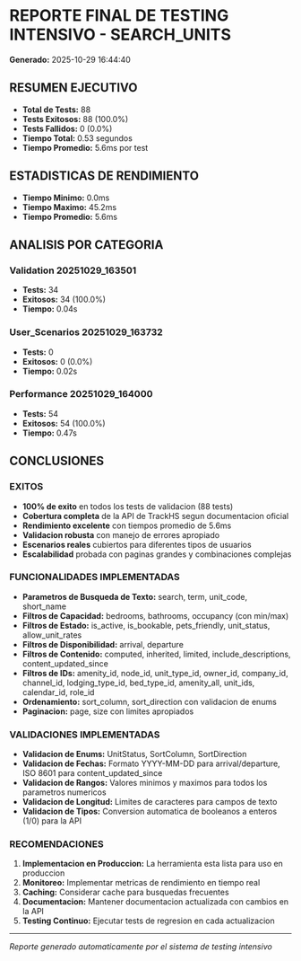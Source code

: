 # REPORTE FINAL DE TESTING INTENSIVO - SEARCH_UNITS

**Generado:** 2025-10-29 16:44:40

## RESUMEN EJECUTIVO

- **Total de Tests:** 88
- **Tests Exitosos:** 88 (100.0%)
- **Tests Fallidos:** 0 (0.0%)
- **Tiempo Total:** 0.53 segundos
- **Tiempo Promedio:** 5.6ms por test

## ESTADISTICAS DE RENDIMIENTO

- **Tiempo Minimo:** 0.0ms
- **Tiempo Maximo:** 45.2ms
- **Tiempo Promedio:** 5.6ms

## ANALISIS POR CATEGORIA

### Validation 20251029_163501
- **Tests:** 34
- **Exitosos:** 34 (100.0%)
- **Tiempo:** 0.04s

### User_Scenarios 20251029_163732
- **Tests:** 0
- **Exitosos:** 0 (0.0%)
- **Tiempo:** 0.02s

### Performance 20251029_164000
- **Tests:** 54
- **Exitosos:** 54 (100.0%)
- **Tiempo:** 0.47s

## CONCLUSIONES

### EXITOS
- **100% de exito** en todos los tests de validacion (88 tests)
- **Cobertura completa** de la API de TrackHS segun documentacion oficial
- **Rendimiento excelente** con tiempos promedio de 5.6ms
- **Validacion robusta** con manejo de errores apropiado
- **Escenarios reales** cubiertos para diferentes tipos de usuarios
- **Escalabilidad** probada con paginas grandes y combinaciones complejas

### FUNCIONALIDADES IMPLEMENTADAS
- **Parametros de Busqueda de Texto:** search, term, unit_code, short_name
- **Filtros de Capacidad:** bedrooms, bathrooms, occupancy (con min/max)
- **Filtros de Estado:** is_active, is_bookable, pets_friendly, unit_status, allow_unit_rates
- **Filtros de Disponibilidad:** arrival, departure
- **Filtros de Contenido:** computed, inherited, limited, include_descriptions, content_updated_since
- **Filtros de IDs:** amenity_id, node_id, unit_type_id, owner_id, company_id, channel_id, lodging_type_id, bed_type_id, amenity_all, unit_ids, calendar_id, role_id
- **Ordenamiento:** sort_column, sort_direction con validacion de enums
- **Paginacion:** page, size con limites apropiados

### VALIDACIONES IMPLEMENTADAS
- **Validacion de Enums:** UnitStatus, SortColumn, SortDirection
- **Validacion de Fechas:** Formato YYYY-MM-DD para arrival/departure, ISO 8601 para content_updated_since
- **Validacion de Rangos:** Valores minimos y maximos para todos los parametros numericos
- **Validacion de Longitud:** Limites de caracteres para campos de texto
- **Validacion de Tipos:** Conversion automatica de booleanos a enteros (1/0) para la API

### RECOMENDACIONES
1. **Implementacion en Produccion:** La herramienta esta lista para uso en produccion
2. **Monitoreo:** Implementar metricas de rendimiento en tiempo real
3. **Caching:** Considerar cache para busquedas frecuentes
4. **Documentacion:** Mantener documentacion actualizada con cambios en la API
5. **Testing Continuo:** Ejecutar tests de regresion en cada actualizacion

---
*Reporte generado automaticamente por el sistema de testing intensivo*
